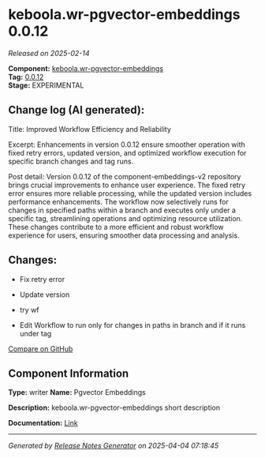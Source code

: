 #  keboola.wr-pgvector-embeddings 0.0.12

_Released on 2025-02-14_

**Component:** [keboola.wr-pgvector-embeddings](https://github.com/keboola/component-embeddings-v2)  
**Tag:** [0.0.12](https://github.com/keboola/component-embeddings-v2/releases/tag/0.0.12)  
**Stage:** EXPERIMENTAL


## Change log (AI generated):
Title: Improved Workflow Efficiency and Reliability

Excerpt: Enhancements in version 0.0.12 ensure smoother operation with fixed retry errors, updated version, and optimized workflow execution for specific branch changes and tag runs.

Post detail: Version 0.0.12 of the component-embeddings-v2 repository brings crucial improvements to enhance user experience. The fixed retry error ensures more reliable processing, while the updated version includes performance enhancements. The workflow now selectively runs for changes in specified paths within a branch and executes only under a specific tag, streamlining operations and optimizing resource utilization. These changes contribute to a more efficient and robust workflow experience for users, ensuring smoother data processing and analysis.



## Changes:



- Fix retry error 




- Update version 




- try wf 




- Edit Workflow to run only for changes in paths in branch and if it runs under tag 



[Compare on GitHub](https://github.com/keboola/component-embeddings-v2/compare/0.0.11...0.0.12)



## Component Information
**Type:** writer
**Name:** Pgvector Embeddings

**Description:** keboola.wr-pgvector-embeddings short description


**Documentation:** [Link](https://github.com/keboola/component-embeddings-v2/blob/master/README.md)



---
_Generated by [Release Notes Generator](https://github.com/keboola/release-notes-generator)
on 2025-04-04 07:18:45_